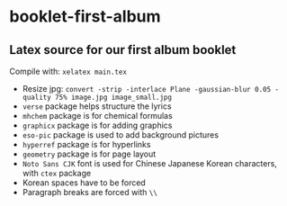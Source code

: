 # booklet-first-album

## Latex source for our first album booklet

Compile with:
```xelatex main.tex```

- Resize jpg: `convert -strip -interlace Plane -gaussian-blur 0.05 -quality 75% image.jpg image_small.jpg`
- `verse` package helps structure the lyrics
- `mhchem` package is for chemical formulas
- `graphicx` package is for adding graphics
- `eso-pic` package is used to add background pictures
- `hyperref` package is for hyperlinks
- `geometry` package is for page layout
- `Noto Sans CJK` font is used for Chinese Japanese Korean characters, with `ctex` package
- Korean spaces have to be forced
- Paragraph breaks are forced with  `\\`
